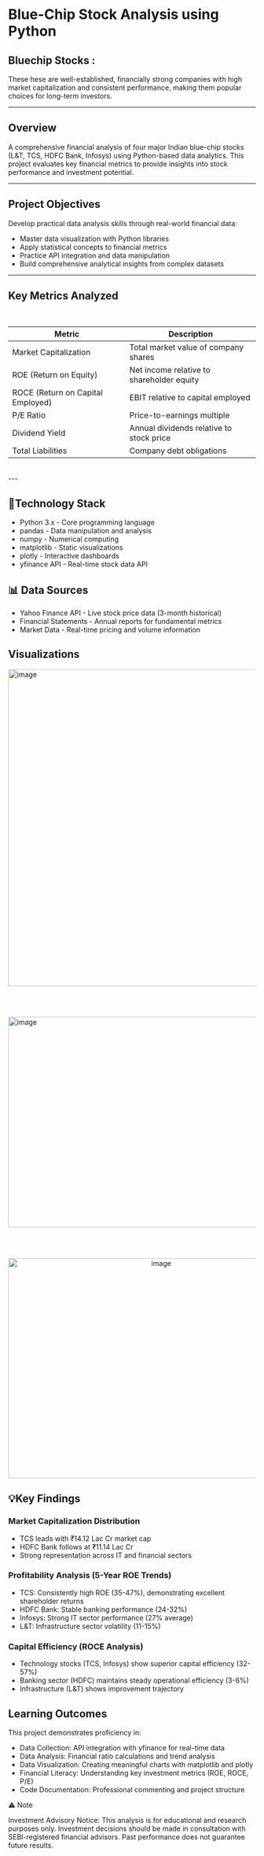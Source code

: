 # Blue-Chip Stock Analysis using Python
## Bluechip Stocks :
  These hese are well-established, financially strong companies with high market capitalization and consistent performance, making them popular choices for long-term investors.
<br>

---

## Overview
A comprehensive financial analysis of four major Indian blue-chip stocks (L&T, TCS, HDFC Bank, Infosys) using Python-based data analytics. This project evaluates key financial metrics to provide insights into stock performance and investment potential.

---


## Project Objectives
Develop practical data analysis skills through real-world financial data:
- Master data visualization with Python libraries
- Apply statistical concepts to financial metrics
- Practice API integration and data manipulation
- Build comprehensive analytical insights from complex datasets


---
  

## Key Metrics Analyzed
<br>

| Metric                 | Description                                      |
|-------------------------|--------------------------------------------------|
| Market Capitalization   | Total market value of company shares             |
| ROE (Return on Equity)  | Net income relative to shareholder equity        |
| ROCE (Return on Capital Employed) | EBIT relative to capital employed     |
| P/E Ratio               | Price-to-earnings multiple                       |
| Dividend Yield          | Annual dividends relative to stock price         |
| Total Liabilities       | Company debt obligations                         |

<br>
---


## 🔧Technology Stack

- Python 3.x - Core programming language
- pandas - Data manipulation and analysis
- numpy - Numerical computing
- matplotlib - Static visualizations
- plotly - Interactive dashboards
- yfinance API - Real-time stock data API


## 📊 Data Sources

- Yahoo Finance API - Live stock price data (3-month historical)
- Financial Statements - Annual reports for fundamental metrics
- Market Data - Real-time pricing and volume information

## Visualizations

<img width="1325" height="644" alt="image" src="https://github.com/user-attachments/assets/45d4220e-3f6d-4a49-ba81-d60de273da8a" />

<br><br> <!-- adds vertical space -->

<img width="1036" height="428" alt="image" src="https://github.com/user-attachments/assets/c284e5d7-f7fa-4af6-8a2d-94b5505c96a1" />

<br><br>
<p align="center">
  <img width="607" height="447" alt="image" src="https://github.com/user-attachments/assets/013b0325-b6f4-4f13-bac7-07411cb18982" />
</p>








## 💡Key Findings
### Market Capitalization Distribution

- TCS leads with ₹14.12 Lac Cr market cap
- HDFC Bank follows at ₹11.14 Lac Cr
- Strong representation across IT and financial sectors

### Profitability Analysis (5-Year ROE Trends)

- TCS: Consistently high ROE (35-47%), demonstrating excellent shareholder returns
- HDFC Bank: Stable banking performance (24-32%)
- Infosys: Strong IT sector performance (27% average)
- L&T: Infrastructure sector volatility (11-15%)

### Capital Efficiency (ROCE Analysis)

- Technology stocks (TCS, Infosys) show superior capital efficiency (32-57%)
- Banking sector (HDFC) maintains steady operational efficiency (3-6%)
- Infrastructure (L&T) shows improvement trajectory

## Learning Outcomes
This project demonstrates proficiency in:

- Data Collection: API integration with yfinance for real-time data
- Data Analysis: Financial ratio calculations and trend analysis
- Data Visualization: Creating meaningful charts with matplotlib and plotly
- Financial Literacy: Understanding key investment metrics (ROE, ROCE, P/E)
- Code Documentation: Professional commenting and project structure

⚠️ Note

Investment Advisory Notice: This analysis is for educational and research purposes only. Investment decisions should be made in consultation with SEBI-registered financial advisors. Past performance does not guarantee future results.
